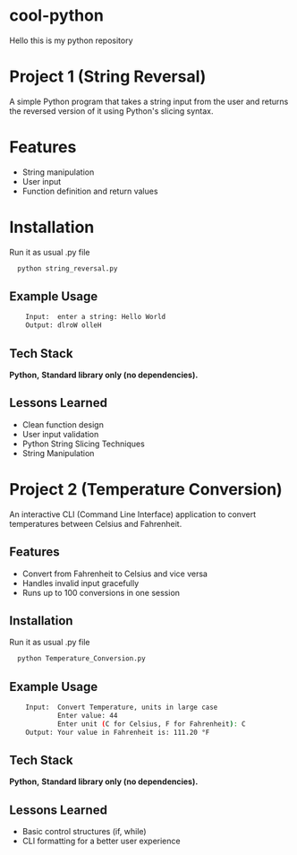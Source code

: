 # cool-python
Hello this is my python repository


# Project 1 (String Reversal)

A simple Python program that takes a string input from the user and returns the reversed version of it using Python's slicing syntax.


# Features

- String manipulation
- User input
- Function definition and return values


# Installation

Run it as usual  .py file

```bash
  python string_reversal.py

```
    
## Example Usage

```bash
    Input:  enter a string: Hello World
    Output: dlroW olleH
```

## Tech Stack

**Python,** **Standard library only (no dependencies).** 


## Lessons Learned

- Clean function design
- User input validation
- Python String Slicing Techniques
- String Manipulation


# Project 2 (Temperature Conversion)

An interactive CLI (Command Line Interface) application to convert temperatures between Celsius and Fahrenheit.


## Features

- Convert from Fahrenheit to Celsius and vice versa
- Handles invalid input gracefully
- Runs up to 100 conversions in one session


## Installation

Run it as usual  .py file

```bash
  python Temperature_Conversion.py
```
    
## Example Usage

```bash
    Input:  Convert Temperature, units in large case
            Enter value: 44
            Enter unit (C for Celsius, F for Fahrenheit): C 
    Output: Your value in Fahrenheit is: 111.20 °F
```


## Tech Stack

**Python,** **Standard library only (no dependencies).** 


## Lessons Learned

- Basic control structures (if, while)
- CLI formatting for a better user experience



